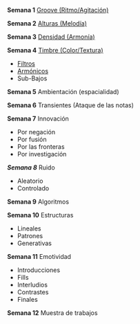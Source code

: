 __Semana 1__ [Groove (Ritmo/Agitación)](Semana1_Groove.md)   
       

__Semana 2__ [Alturas (Melodía)](Semana2_Melodia.md)

__Semana 3__ [Densidad (Armonía)](Semana3_Armonia.md)

__Semana 4__ [Timbre (Color/Textura)](Semana4_Timbre.md)
* [Filtros](https://github.com/electropipe/musicaElectronica/blob/master/Semana4_Timbre.md#tipos-de-filtro)
* [Armónicos](https://github.com/electropipe/musicaElectronica/blob/master/Semana4_Timbre.md#armonicos)
* Sub-Bajos

__Semana 5__ Ambientación (espacialidad)

__Semana 6__ Transientes (Ataque de las notas)

__Semana 7__ Innovación
* Por negación
* Por fusión
* Por las fronteras
* Por investigación

___Semana 8___ Ruido
* Aleatorio
* Controlado

__Semana 9__ Algoritmos

__Semana 10__ Estructuras
* Lineales
* Patrones
* Generativas

__Semana 11__ Emotividad
* Introducciones
* Fills
* Interludios
* Contrastes
* Finales

__Semana 12__ Muestra de trabajos
